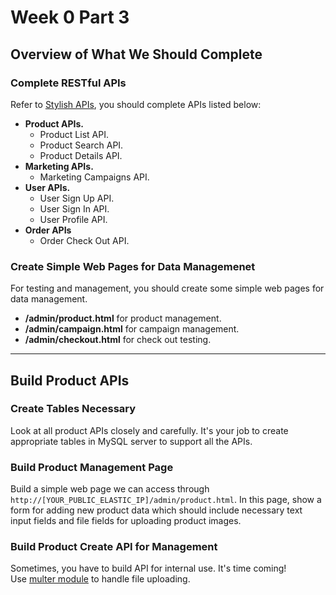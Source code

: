 # Week 0 Part 3

## Overview of What We Should Complete

### Complete RESTful APIs

Refer to [Stylish APIs](https://github.com/AppWorks-School/API-Doc/blob/master/Stylish/README.md), you should complete APIs listed below:

* **Product APIs.**
  * Product List API.
  * Product Search API.
  * Product Details API.
* **Marketing APIs.**
  * Marketing Campaigns API.
* **User APIs.**
  * User Sign Up API.
  * User Sign In API.
  * User Profile API.
* **Order APIs**
  * Order Check Out API.

### Create Simple Web Pages for Data Managemenet

For testing and management, you should create some simple web pages for data management.

* **/admin/product.html** for product management.
* **/admin/campaign.html** for campaign management.
* **/admin/checkout.html** for check out testing.

---

## Build Product APIs

### Create Tables Necessary

Look at all product APIs closely and carefully. It's your job to create appropriate tables in MySQL server to support all the APIs.

### Build Product Management Page

Build a simple web page we can access through `http://[YOUR_PUBLIC_ELASTIC_IP]/admin/product.html`. In this page, show a form for adding new product data which should include necessary text input fields and file fields for uploading product images.

### Build Product Create API for Management

Sometimes, you have to build API for internal use. It's time coming!  
Use [multer module](https://github.com/expressjs/multer) to handle file uploading.
